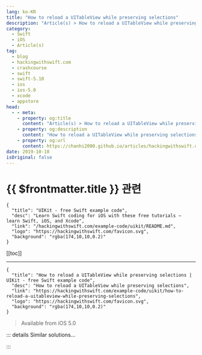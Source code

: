 ```yaml
---
lang: ko-KR
title: "How to reload a UITableView while preserving selections"
description: "Article(s) > How to reload a UITableView while preserving selections"
category:
  - Swift
  - iOS
  - Article(s)
tag: 
  - blog
  - hackingwithswift.com
  - crashcourse
  - swift
  - swift-5.10
  - ios
  - ios-5.0
  - xcode
  - appstore
head:
  - - meta:
    - property: og:title
      content: "Article(s) > How to reload a UITableView while preserving selections"
    - property: og:description
      content: "How to reload a UITableView while preserving selections"
    - property: og:url
      content: https://chanhi2000.github.io/articles/hackingwithswift.com/example-code/uikit/how-to-reload-a-uitableview-while-preserving-selections.html
date: 2019-10-10
isOriginal: false
---
```


# {{ $frontmatter.title }} 관련

```component VPCard
{
  "title": "UIKit - free Swift example code",
  "desc": "Learn Swift coding for iOS with these free tutorials – learn Swift, iOS, and Xcode",
  "link": "/hackingwithswift.com/example-code/uikit/README.md",
  "logo": "https://hackingwithswift.com/favicon.svg",
  "background": "rgba(174,10,10,0.2)"
}
```

[[toc]]

---

```component VPCard
{
  "title": "How to reload a UITableView while preserving selections | UIKit - free Swift example code",
  "desc": "How to reload a UITableView while preserving selections",
  "link": "https://hackingwithswift.com/example-code/uikit/how-to-reload-a-uitableview-while-preserving-selections",
  "logo": "https://hackingwithswift.com/favicon.svg",
  "background": "rgba(174,10,10,0.2)"
}
```

> Available from iOS 5.0

<!-- TODO: 작성 -->

<!--
When you call `reloadData()` on a `UITableView` it will refresh all cells from your data source, but it will also lose any selections the user has made.

If you want to reload your table view while also saving and restoring any selections, you should take a copy of the `indexPathsForSelectedRows` property before the reload, then re-apply those selections after calling `reloadData()`.

This can be put into a simple `UITableView` extension for easier use:

```swift
extension UITableView {
    /// Reloads a table view without losing track of what was selected.
    func reloadDataSavingSelections() {
        let selectedRows = indexPathsForSelectedRows

        reloadData()

        if let selectedRow = selectedRows {
            for indexPath in selectedRow {
                selectRow(at: indexPath, animated: false, scrollPosition: .none)
            }
        }
    }
}
```

With that in place, you can now call `yourTableView.reloadDataSavingSelections()` to try it out.

-->

::: details Similar solutions…

<!--
/example-code/uikit/how-to-add-peek-and-pop-to-a-uitableview">How to add peek and pop to a UITableView 
/example-code/uikit/how-to-customize-swipe-edit-buttons-in-a-uitableview">How to customize swipe edit buttons in a UITableView 
/example-code/uikit/how-to-stop-empty-row-separators-appearing-in-uitableview">How to stop empty row separators appearing in UITableView 
/example-code/uikit/how-to-remove-cells-from-a-uitableview">How to remove cells from a UITableView 
/example-code/uikit/how-to-let-users-tap-on-a-uitableviewcell-while-editing-is-enabled">How to let users tap on a UITableViewCell while editing is enabled</a>
-->

:::

